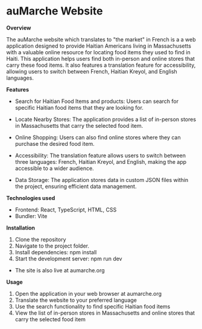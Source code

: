 # auMarche Website

**Overview**

The auMarche website which translates to "the market" in French is a
a web application designed to provide Haitian Americans living in Massachusetts with a valuable online resource for locating food items they used to find in Haiti. This application helps users find both in-person and online stores that carry these food items. It also features a translation feature for accessibility, allowing users to switch between French, Haitian Kreyol, and English languages.

**Features**

- Search for Haitian Food Items and products: Users can search for specific Haitian food items that they are looking for.

- Locate Nearby Stores: The application provides a list of in-person stores in Massachusetts that carry the selected food item.

- Online Shopping: Users can also find online stores where they can purchase the desired food item.

- Accessibility: The translation feature allows users to switch between three languages: French, Haitian Kreyol, and English, making the app accessible to a wider audience.

- Data Storage: The application stores data in custom JSON files within the project, ensuring efficient data management.


**Technologies used**
- Frontend: React, TypeScript, HTML, CSS
- Bundler: Vite 

**Installation**
1. Clone the repository
2. Navigate to the project folder.
3. Install dependencies: npm install
4. Start the development server: npm run dev
* The site is also live at aumarche.org

**Usage**
1. Open the application in your web browser at aumarche.org
2. Translate the website to your preferred language
3. Use the search functionality to find specific Haitian food items
4. View the list of in-person stores in Massachusetts and online stores that carry the selected food item
